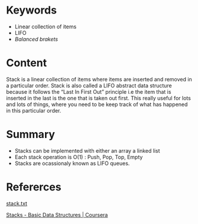 # Keywords

- Linear collection of items
- LIFO
- *Balanced brakets*

# Content

Stack is a linear collection of items where items are inserted and removed in a particular order. 
Stack is also called a LIFO abstract data structure because it follows the “Last In First Out” principle i.e the item that is inserted in the last is the one that is taken out first. This really useful for lots and lots of things, where you need to be keep track of what has happened in this particular order.

# Summary

- Stacks can be implemented with either an array a linked list
- Each stack operation is O(1) : Push, Pop, Top, Empty
- Stacks are ocassionaly known as LIFO queues.

# Refererces

[stack.txt](https://s3-us-west-2.amazonaws.com/secure.notion-static.com/f19fdc0f-87d8-4dd9-8409-d49b86f52c8e/stack.txt)

[Stacks - Basic Data Structures | Coursera](https://www.coursera.org/learn/data-structures/lecture/UdKzQ/stacks)